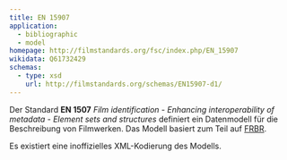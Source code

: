 ```yaml
---
title: EN 15907
application:
  - bibliographic
  - model
homepage: http://filmstandards.org/fsc/index.php/EN_15907
wikidata: Q61732429
schemas:
  - type: xsd
    url: http://filmstandards.org/schemas/EN15907-d1/
---
```


Der Standard **EN 1507** *Film identification - Enhancing interoperability of
metadata - Element sets and structures* definiert ein Datenmodell für die
Beschreibung von Filmwerken. Das Modell basiert zum Teil auf [FRBR](frbr).

Es existiert eine inoffizielles XML-Kodierung des Modells.
